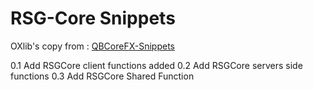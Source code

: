 # RSG-Core Snippets


OXlib's copy from : [QBCoreFX-Snippets](https://github.com/JericoFX/QBCore-FX-Snippets/)


0.1 Add RSGCore client functions added
0.2 Add RSGCore servers side functions
0.3 Add RSGCore Shared Function